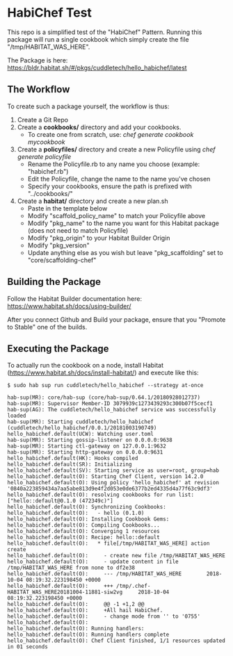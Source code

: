 # HabiChef Test

This repo is a simplified test of the "HabiChef" Pattern.  Running this package will run a single cookbook which simply create the file "/tmp/HABITAT_WAS_HERE".


The Package is here: https://bldr.habitat.sh/#/pkgs/cuddletech/hello_habichef/latest

## The Workflow

To create such a package yourself, the workflow is thus:

1. Create a Git Repo
3. Create a **cookbooks/** directory and add your cookbooks.  
   * To create one from scratch, use: *chef generate cookbook mycookbook*
4. Create a **policyfiles/** directory and create a new Policyfile using *chef generate policyfile*
   * Rename the Policyfile.rb to any name you choose (example: "habichef.rb")
   * Edit the Policyfile, change the name to the name you've chosen
   * Specify your cookbooks, ensure the path is prefixed with "../cookbooks/"
5. Create a **habitat/** directory and create a new plan.sh
   * Paste in the template below
   * Modify "scaffold_policy_name" to match your Policyfile above
   * Modify "pkg_name" to the name you want for this Habitat package (does not need to match Policyfile)
   * Modify "pkg_origin" to your Habitat Builder Origin
   * Modify "pkg_version" 
   * Update anything else as you wish but leave "pkg_scaffolding" set to "core/scaffolding-chef"

## Building the Package

Follow the Habitat Builder documentation here: https://www.habitat.sh/docs/using-builder/

After you connect Github and Build your package, ensure that you "Promote to Stable" one of the builds.

## Executing the Package

To actually run the cookbook on a node, install Habitat (https://www.habitat.sh/docs/install-habitat/) and execute like this:

```
$ sudo hab sup run cuddletech/hello_habichef --strategy at-once

hab-sup(MR): core/hab-sup (core/hab-sup/0.64.1/20180928012737)
hab-sup(MR): Supervisor Member-ID 3079939c1273439293c300b07f5cecf1
hab-sup(AG): The cuddletech/hello_habichef service was successfully loaded
hab-sup(MR): Starting cuddletech/hello_habichef (cuddletech/hello_habichef/0.0.1/20181003190749)
hello_habichef.default(UCW): Watching user.toml
hab-sup(MR): Starting gossip-listener on 0.0.0.0:9638
hab-sup(MR): Starting ctl-gateway on 127.0.0.1:9632
hab-sup(MR): Starting http-gateway on 0.0.0.0:9631
hello_habichef.default(HK): Hooks compiled
hello_habichef.default(SR): Initializing
hello_habichef.default(SV): Starting service as user=root, group=hab
hello_habichef.default(O): Starting Chef Client, version 14.2.0
hello_habichef.default(O): Using policy 'hello_habichef' at revision '0840a223859434a7aa5abe813d9e4f2d053e0de6377b2ed4335d4a77f63c9df3'
hello_habichef.default(O): resolving cookbooks for run list: ["hello::default@0.1.0 (472349c)"]
hello_habichef.default(O): Synchronizing Cookbooks:
hello_habichef.default(O):   - hello (0.1.0)
hello_habichef.default(O): Installing Cookbook Gems:
hello_habichef.default(O): Compiling Cookbooks...
hello_habichef.default(O): Converging 1 resources
hello_habichef.default(O): Recipe: hello::default
hello_habichef.default(O):   * file[/tmp/HABITAT_WAS_HERE] action create
hello_habichef.default(O):     - create new file /tmp/HABITAT_WAS_HERE
hello_habichef.default(O):     - update content in file /tmp/HABITAT_WAS_HERE from none to df2e38
hello_habichef.default(O):     --- /tmp/HABITAT_WAS_HERE        2018-10-04 08:19:32.223198450 +0000
hello_habichef.default(O):     +++ /tmp/.chef-HABITAT_WAS_HERE20181004-11881-siw2vg     2018-10-04 08:19:32.223198450 +0000
hello_habichef.default(O):     @@ -1 +1,2 @@
hello_habichef.default(O):     +All hail HabiChef.
hello_habichef.default(O):     - change mode from '' to '0755'
hello_habichef.default(O): 
hello_habichef.default(O): Running handlers:
hello_habichef.default(O): Running handlers complete
hello_habichef.default(O): Chef Client finished, 1/1 resources updated in 01 seconds
```




